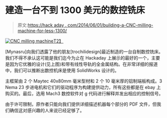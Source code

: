 # 建造一台不到 1300 美元的数控铣床

> 原文:[https://hack aday . com/2014/06/01/building-a-CNC-milling-machine-for-less-1300/](https://hackaday.com/2014/06/01/building-a-cnc-milling-machine-for-less-than-1300/)

[![CNC milling machine](../Images/97c0642b72907571c567bfef1958f390.png)T2】](https://hackaday.com/wp-content/uploads/2014/05/fmt3enrhvs1fi0o-large.jpg)

[Mynasru]向我们透露了他的朋友[trochilidesign]最近制造的一台自制数控铣床。我们不得不承认这可能是我们迄今为止在 Hackaday 上展示的最好的一个，主要是因为它优雅的设计(见上图)和带有线性导轨的全金属结构。在非常详细的报道中，我们可以推断出数控机床是使用 SolidWorks 设计的。

主框架由 2 个 Maytec 40x80mm 毫米型材和 2 个 10 毫米厚的铝制端板构成。3 Nema 23 步进电机和它们的驱动程序为构建提供动力，所有这些都是在 ebay 上购买的。最后，选用 Mach3 数控软件对 g 代码进行解释并发出相应的控制信号。

由于许可限制，原作者只能向我们提供详细描述机器每个部分的 PDF 文件，但我们确信这对感兴趣的人来说已经足够了。